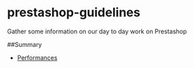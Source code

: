 # prestashop-guidelines
Gather some information on our day to day work on Prestashop

##Summary
   - <a href="https://github.com/wepika/prestashop-guidelines/blob/master/performances.md">Performances</a>
